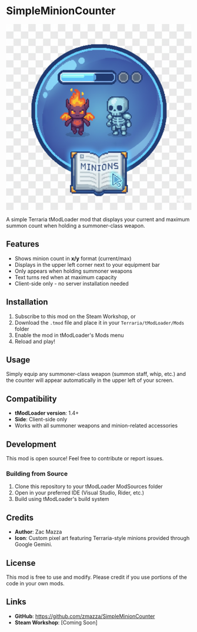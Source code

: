 # SimpleMinionCounter

![Simple Minion Count Icon](simpleminioncount.png)

A simple Terraria tModLoader mod that displays your current and maximum summon count when holding a summoner-class weapon.

## Features

- Shows minion count in **x/y** format (current/max)
- Displays in the upper left corner next to your equipment bar
- Only appears when holding summoner weapons
- Text turns red when at maximum capacity
- Client-side only - no server installation needed

## Installation

1. Subscribe to this mod on the Steam Workshop, or
2. Download the `.tmod` file and place it in your `Terraria/tModLoader/Mods` folder
3. Enable the mod in tModLoader's Mods menu
4. Reload and play!

## Usage

Simply equip any summoner-class weapon (summon staff, whip, etc.) and the counter will appear automatically in the upper left of your screen.

## Compatibility

- **tModLoader version**: 1.4+
- **Side**: Client-side only
- Works with all summoner weapons and minion-related accessories

## Development

This mod is open source! Feel free to contribute or report issues.

### Building from Source

1. Clone this repository to your tModLoader ModSources folder
2. Open in your preferred IDE (Visual Studio, Rider, etc.)
3. Build using tModLoader's build system

## Credits

- **Author**: Zac Mazza
- **Icon**: Custom pixel art featuring Terraria-style minions provided through Google Gemini.

## License

This mod is free to use and modify. Please credit if you use portions of the code in your own mods.

## Links

- **GitHub**: https://github.com/zmazza/SimpleMinionCounter
- **Steam Workshop**: [Coming Soon]
